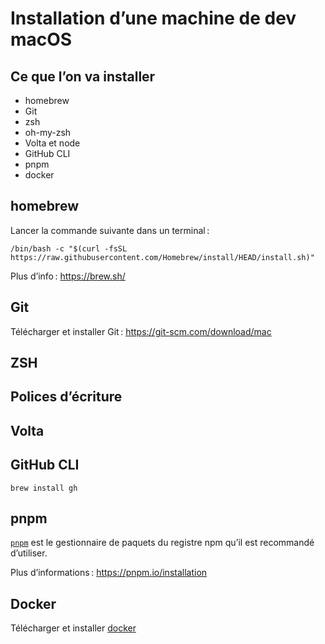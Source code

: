 # Installation d’une machine de dev macOS

## Ce que l’on va installer

- homebrew
- Git
- zsh
- oh-my-zsh
- Volta et node
- GitHub CLI
- pnpm
- docker

## homebrew

Lancer la commande suivante dans un terminal :

```shell
/bin/bash -c "$(curl -fsSL https://raw.githubusercontent.com/Homebrew/install/HEAD/install.sh)"
```

Plus d’info : <https://brew.sh/>

## Git

Télécharger et installer Git : <https://git-scm.com/download/mac>

## ZSH

<!--@include: ./parts/zsh-oh-my-zsh.md-->

## Polices d’écriture

<!--@include: ./parts/fonts.md-->

## Volta

<!--@include: ./parts/volta.md-->

## GitHub CLI

```shell
brew install gh
```

## pnpm

[`pnpm`](https://pnpm.io/) est le gestionnaire de paquets du registre npm qu’il est recommandé d’utiliser.

<!--@include: ./parts/pnpm-macos.md-->

Plus d’informations : <https://pnpm.io/installation>

## Docker

Télécharger et installer [docker](https://www.docker.com/)
